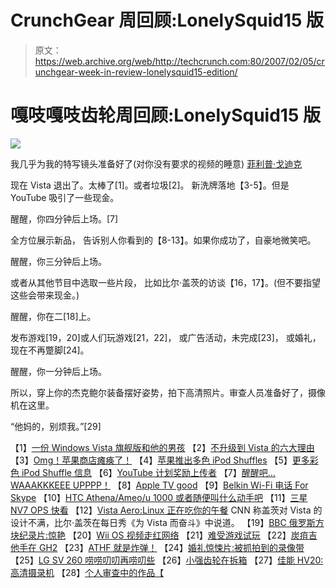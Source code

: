 # CrunchGear 周回顾:LonelySquid15 版

> 原文：<https://web.archive.org/web/http://techcrunch.com:80/2007/02/05/crunchgear-week-in-review-lonelysquid15-edition/>

# 嘎吱嘎吱齿轮周回顾:LonelySquid15 版

![](img/ceeed15d6f39dccf8939d45c64f5f01d.png)

我几乎为我的特写镜头准备好了(对你没有要求的视频的睡意)
[菲利普·戈迪克](https://web.archive.org/web/20210225054121/http://facetiae.blogspot.com/)

现在 Vista 退出了。太棒了[1]。或者垃圾[2]。
新洗牌落地【3-5】。但是 YouTube 吸引了一些现金。

醒醒，你四分钟后上场。[7]

全方位展示新品，
告诉别人你看到的【8-13】。如果你成功了，自豪地微笑吧。

醒醒，你三分钟后上场。

或者从其他节目中选取一些片段，
比如比尔·盖茨的访谈【16，17】。(但不要指望这些会带来现金。)

醒醒，你在二[18]上。

发布游戏[19，20]或人们玩游戏[21，22]，
或广告活动，未完成[23]，
或婚礼，现在不再蹩脚[24]。

醒醒，你一分钟后上场。

所以，穿上你的杰克鲍尔装备摆好姿势，拍下高清照片。审查人员准备好了，摄像机在这里。

“他妈的，别烦我。”[29]

 【1】[一份 Windows Vista 旗舰版和他的男孩](https://web.archive.org/web/20210225054121/http://crunchgear.com/2007/01/30/a-copy-of-windows-vista-ultimate-and-his-boy/)
【2】[不升级到 Vista 的六大理由](https://web.archive.org/web/20210225054121/http://crunchgear.com/2007/01/29/six-good-reasons-not-to-upgrade-to-vista/)
【3】[Omg！苹果商店瘫痪了！](https://web.archive.org/web/20210225054121/http://crunchgear.com/2007/01/30/omg-the-apple-store-is-down/)
【4】[苹果推出多色 iPod Shuffles](https://web.archive.org/web/20210225054121/http://crunchgear.com/2007/01/30/apple-poops-out-multicolored-ipod-shuffles/)
【5】[更多彩色 iPod Shuffle 信息](https://web.archive.org/web/20210225054121/http://crunchgear.com/2007/01/30/more-color-ipod-shuffle-info/)
【6】[YouTube 计划奖励上传者](https://web.archive.org/web/20210225054121/http://crunchgear.com/2007/01/29/youtube-plans-on-rewarding-uploaders/)
【7】[醒醒吧…WAAAKKKEEE UPPPP！](https://web.archive.org/web/20210225054121/http://crunchgear.com/2007/01/30/wake-upwaaakkkeee-upppp/)
【8】[Apple TV good](https://web.archive.org/web/20210225054121/http://crunchgear.com/2007/01/30/apple-tv-goodness/)
【9】[Belkin Wi-Fi 电话 For Skype](https://web.archive.org/web/20210225054121/http://crunchgear.com/2007/01/30/belkin-wi-fi-phone-for-skype/)
【10】[HTC Athena/Ameo/u 1000 或者随便叫什么动手吧](https://web.archive.org/web/20210225054121/http://crunchgear.com/2007/02/01/htc-athenaameou1000-or-whatever-its-called-hands-on/)
【11】[三星 NV7 OPS 快看](https://web.archive.org/web/20210225054121/http://crunchgear.com/2007/02/01/samsung-nv7-ops-quick-look/)
【12】[Vista Aero:Linux 正在吃你的午餐](https://web.archive.org/web/20210225054121/http://crunchgear.com/2007/01/31/vista-aero-linux-is-eating-your-lunch/)
CNN 称盖茨对 Vista 的设计不满，比尔·盖茨在每日秀《为 Vista 而奋斗》中说道。
【19】[BBC 俄罗斯方块纪录片:惊艳](https://web.archive.org/web/20210225054121/http://crunchgear.com/2007/01/29/bbc-tetris-documentary-amazing/)
【20】[Wii OS 视频走红网络](https://web.archive.org/web/20210225054121/http://crunchgear.com/2007/02/02/wii-os-video-hits-the-net/)
【21】[难受游戏试玩](https://web.archive.org/web/20210225054121/http://crunchgear.com/2007/01/29/uncomfortable-game-demo/)
【22】[炭疽吉他手在 GH2](https://web.archive.org/web/20210225054121/http://crunchgear.com/2007/01/30/anthrax-guitarist-cant-play-his-own-song-in-gh2/)
【23】[ATHF 就是炸弹！](https://web.archive.org/web/20210225054121/http://crunchgear.com/2007/02/01/athf-is-the-bomb/)
【24】[婚礼惊悚片:被抓拍到的录像带](https://web.archive.org/web/20210225054121/http://crunchgear.com/2007/01/30/wedding-thriller-caught-on-tape/)
【25】[LG SV 260 唠唠叨叨再唠叨些](https://web.archive.org/web/20210225054121/http://crunchgear.com/2007/01/30/lg-sv260-nags-and-then-nags-some-more/)
【26】[小强齿轮在拆箱](https://web.archive.org/web/20210225054121/http://crunchgear.com/2007/01/31/jack-bauer-gear-at-uncrate/)
【27】[佳能 HV20:高清摄录机](https://web.archive.org/web/20210225054121/http://crunchgear.com/2007/01/31/canon-hv20-hd-hd-camcorder/)
【28】[个人审查中的作品【](https://web.archive.org/web/20210225054121/http://crunchgear.com/2007/01/31/personal-censorship-in-the-works/)